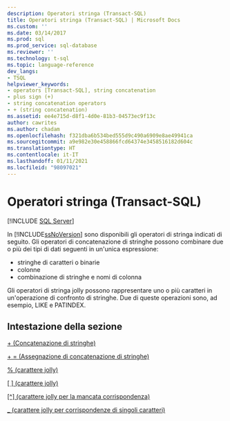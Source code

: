```yaml
---
description: Operatori stringa (Transact-SQL)
title: Operatori stringa (Transact-SQL) | Microsoft Docs
ms.custom: ''
ms.date: 03/14/2017
ms.prod: sql
ms.prod_service: sql-database
ms.reviewer: ''
ms.technology: t-sql
ms.topic: language-reference
dev_langs:
- TSQL
helpviewer_keywords:
- operators [Transact-SQL], string concatenation
- plus sign (+)
- string concatenation operators
- + (string concatenation)
ms.assetid: ee4e715d-d8f1-4d0e-81b3-04573ec9f13c
author: cawrites
ms.author: chadam
ms.openlocfilehash: f321dba6b534bed555d9c490a6909e8ae49941ca
ms.sourcegitcommit: a9e982e30e458866fcd64374e3458516182d604c
ms.translationtype: HT
ms.contentlocale: it-IT
ms.lasthandoff: 01/11/2021
ms.locfileid: "98097021"
---
```

# <a name="string-operators-transact-sql"></a>Operatori stringa (Transact-SQL)
[!INCLUDE [SQL Server](../../includes/applies-to-version/sqlserver.md)]

In [!INCLUDE[ssNoVersion](../../includes/ssnoversion-md.md)] sono disponibili gli operatori di stringa indicati di seguito. Gli operatori di concatenazione di stringhe possono combinare due o più dei tipi di dati seguenti in un'unica espressione: 
* stringhe di caratteri o binarie
* colonne 
* combinazione di stringhe e nomi di colonna 

Gli operatori di stringa jolly possono rappresentare uno o più caratteri in un'operazione di confronto di stringhe. Due di queste operazioni sono, ad esempio, LIKE e PATINDEX.  
  
## <a name="section-heading"></a>Intestazione della sezione  
[+ (Concatenazione di stringhe)](../../t-sql/language-elements/string-concatenation-transact-sql.md)  
  
[+ = (Assegnazione di concatenazione di stringhe)](../../t-sql/language-elements/string-concatenation-equal-transact-sql.md)  
  
[% (carattere jolly)](../../t-sql/language-elements/percent-character-wildcard-character-s-to-match-transact-sql.md)  
  
[&#91; &#93; (carattere jolly)](../../t-sql/language-elements/wildcard-character-s-to-match-transact-sql.md)  
  
[&#91;^&#93; (carattere jolly per la mancata corrispondenza)](../../t-sql/language-elements/wildcard-character-s-not-to-match-transact-sql.md)  
  
[_ (carattere jolly per corrispondenze di singoli caratteri)](../../t-sql/language-elements/wildcard-match-one-character-transact-sql.md)  
  
